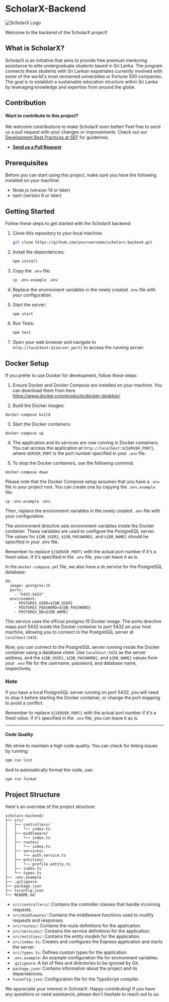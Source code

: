 # ScholarX-Backend

![ScholarX Logo](https://sefglobal.org/assets/img/brand/scholarx.png)

Welcome to the backend of the ScholarX project!

## What is ScholarX?

ScholarX is an initiative that aims to provide free premium mentoring assistance to elite undergraduate students based in Sri Lanka. The program connects these students with Sri Lankan expatriates currently involved with some of the world's most renowned universities or Fortune 500 companies. The goal is to establish a sustainable education structure within Sri Lanka by leveraging knowledge and expertise from around the globe.

## Contribution

#### Want to contribute to this project?

We welcome contributions to make ScholarX even better! Feel free to send us a pull request with your changes or improvements. Check out our [Development Best Practices at SEF](https://handbook.sefglobal.org/engineering-team/team#development-best-practices) for guidelines.

- [**Send us a Pull Request**](https://github.com/sef-global/scholarx-backend/issues)

## Prerequisites

Before you can start using this project, make sure you have the following installed on your machine:

- Node.js (version 14 or later)
- npm (version 6 or later)

## Getting Started

Follow these steps to get started with the ScholarX backend:

1. Clone this repository to your local machine:

   ```bash
   git clone https://github.com/yourusername/scholarx-backend.git
   ```

2. Install the dependencies:

   ```bash
   npm install
   ```

3. Copy the `.env` file:

   ```bash
   cp .env.example .env
   ```

4. Replace the environment variables in the newly created `.env` file with your configuration.

5. Start the server:

   ```bash
   npm start
   ```

6. Run Tests:

   ```bash
   npm test
   ```

7. Open your web browser and navigate to `http://localhost:${server_port}` to access the running server.

## Docker Setup

If you prefer to use Docker for development, follow these steps:

1. Ensure Docker and Docker Compose are installed on your machine. You can download them from here https://www.docker.com/products/docker-desktop/.

2. Build the Docker images:

```docker-compose build```

3. Start the Docker containers:

```docker-compose up```

4. The application and its services are now running in Docker containers. You can access the application at ```http://localhost:${SERVER_PORT}```, where ```SERVER_PORT``` is the port number specified in your ```.env``` file.

5. To stop the Docker containers, use the following commnd:

```docker-compose down```

Please note that the Docker Compose setup assumes that you have a ```.env``` file in your project root. You can create one by copying the ```.env.example``` file:

```cp .env.example .env```

Then, replace the environment variables in the newly created ```.env``` file with your configuration.

The environment directive sets environment variables inside the Docker container. These variables are used to configure the PostgreSQL server. The values for ```${DB_USER}```, ```${DB_PASSWORD}```, and ```${DB_NAME}``` should be specified in your .env file.


Remember to replace ```${SERVER_PORT}``` with the actual port number if it's a fixed value. If it's specified in the ```.env``` file, you can leave it as is.


In the `docker-compose.yml` file, we also have a `db` service for the PostgreSQL database:

```dockercompose
db:
  image: postgres:15
  ports:
    - "5432:5432"
  environment:
    - POSTGRES_USER=${DB_USER}
    - POSTGRES_PASSWORD=${DB_PASSWORD}
    - POSTGRES_DB=${DB_NAME}
```

This service uses the official postgres:15 Docker image. The ports directive maps port 5432 inside the Docker container to port 5432 on your host machine, allowing you to connect to the PostgreSQL server at ```localhost:5432```.

Now, you can connect to the PostgreSQL server running inside the Docker container using a database client. Use ```localhost:5432``` as the server address, and the ```${DB_USER}```, ```${DB_PASSWORD}```, and ```${DB_NAME}``` values from your ```.env``` file for the username, password, and database name, respectively.

### Note 

If you have a local PostgreSQL server running on port 5432, you will need to stop it before starting the Docker container, or change the port mapping to avoid a conflict.


Remember to replace ```${SERVER_PORT}``` with the actual port number if it's a fixed value. If it's specified in the ```.env``` file, you can leave it as is.

---

#### Code Quality

We strive to maintain a high code quality. You can check for linting issues by running:

```bash
npm run lint
```

And to automatically format the code, use:

```bash
npm run format
```

## Project Structure

Here's an overview of the project structure:

```
scholarx-backend/
├── src/
│   ├── controllers/
│   │   └── index.ts
│   ├── middleware/
│   │   └── index.ts
│   ├── routes/
│   │   └── index.ts
│   ├── services/
│   │   └── auth.service.ts
│   ├── entities/
│   │   └── profile.entity.ts
│   ├── index.ts
│   └── types.ts
├── .env.example
├── .gitignore
├── package.json
├── tsconfig.json
└── README.md
```

- `src/controllers/`: Contains the controller classes that handle incoming requests.
- `src/middleware/`: Contains the middleware functions used to modify requests and responses.
- `src/routes/`: Contains the route definitions for the application.
- `src/services/`: Contains the service definitions for the application.
- `src/entities/`: Contains the entity models for the application.
- `src/index.ts`: Creates and configures the Express application and starts the server.
- `src/types.ts`: Defines custom types for the application.
- `.env.example`: An example configuration file for environment variables.
- `.gitignore`: A list of files and directories to be ignored by Git.
- `package.json`: Contains information about the project and its dependencies.
- `tsconfig.json`: Configuration file for the TypeScript compiler.

We appreciate your interest in ScholarX. Happy contributing! If you have any questions or need assistance, please don't hesitate to reach out to us.